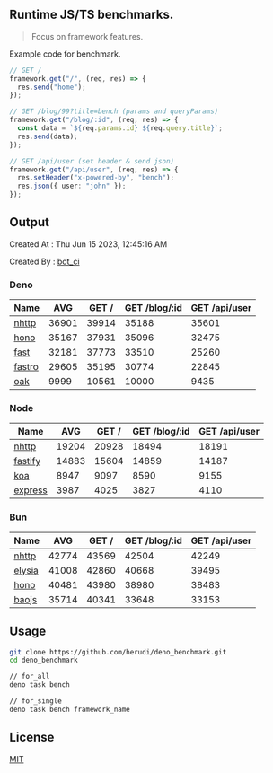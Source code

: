## Runtime JS/TS benchmarks.

> Focus on framework features.

Example code for benchmark.
```ts
// GET /
framework.get("/", (req, res) => {
  res.send("home");
});

// GET /blog/99?title=bench (params and queryParams)
framework.get("/blog/:id", (req, res) => {
  const data = `${req.params.id} ${req.query.title}`;
  res.send(data);
});

// GET /api/user (set header & send json)
framework.get("/api/user", (req, res) => {
  res.setHeader("x-powered-by", "bench");
  res.json({ user: "john" });
});
```

## Output
Created At : Thu Jun 15 2023, 12:45:16 AM

Created By : [bot_ci](https://github.com/herudi/deno_benchmarks/commits?author=github-actions%5Bbot%5D)


### Deno
|Name|AVG|GET /|GET /blog/:id|GET /api/user|
|----|----|----|----|----|
|[nhttp](https://github.com/nhttp/nhttp)|36901|39914|35188|35601|
|[hono](https://github.com/honojs/hono)|35167|37931|35096|32475|
|[fast](https://github.com/danteissaias/fast)|32181|37773|33510|25260|
|[fastro](https://github.com/fastrodev/fastro)|29605|35195|30774|22845|
|[oak](https://github.com/oakserver/oak)|9999|10561|10000|9435|
  


### Node
|Name|AVG|GET /|GET /blog/:id|GET /api/user|
|----|----|----|----|----|
|[nhttp](https://github.com/nhttp/nhttp)|19204|20928|18494|18191|
|[fastify](https://github.com/fastify/fastify)|14883|15604|14859|14187|
|[koa](https://github.com/koajs/koa)|8947|9097|8590|9155|
|[express](https://github.com/expressjs/express)|3987|4025|3827|4110|
  


### Bun
|Name|AVG|GET /|GET /blog/:id|GET /api/user|
|----|----|----|----|----|
|[nhttp](https://github.com/nhttp/nhttp)|42774|43569|42504|42249|
|[elysia](https://github.com/elysiajs/elysia)|41008|42860|40668|39495|
|[hono](https://github.com/honojs/hono)|40481|43980|38980|38483|
|[baojs](https://github.com/mattreid1/baojs)|35714|40341|33648|33153|
  



## Usage

```bash
git clone https://github.com/herudi/deno_benchmark.git
cd deno_benchmark

// for_all
deno task bench

// for_single
deno task bench framework_name
```

## License

[MIT](LICENSE)

